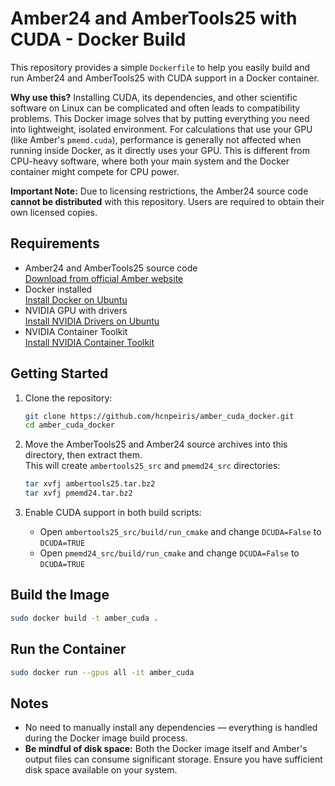# Amber24 and AmberTools25 with CUDA - Docker Build

This repository provides a simple `Dockerfile` to help you easily build and run Amber24 and AmberTools25 with CUDA support in a Docker container.

**Why use this?** 
Installing CUDA, its dependencies, and other scientific software on Linux can be complicated and often leads to compatibility problems. This Docker image solves that by putting everything you need into lightweight, isolated environment. For calculations that use your GPU (like Amber's `pmemd.cuda`), performance is generally not affected when running inside Docker, as it directly uses your GPU. This is different from CPU-heavy software, where both your main system and the Docker container might compete for CPU power.

**Important Note:** 
Due to licensing restrictions, the Amber24 source code **cannot be distributed** with this repository. Users are required to obtain their own licensed copies.

## Requirements

- Amber24 and AmberTools25 source code  
  [Download from official Amber website](https://ambermd.org/GetAmber.php)
- Docker installed  
  [Install Docker on Ubuntu](https://docs.docker.com/engine/install/ubuntu/)
- NVIDIA GPU with drivers  
  [Install NVIDIA Drivers on Ubuntu](https://documentation.ubuntu.com/server/how-to/graphics/install-nvidia-drivers/index.html)
- NVIDIA Container Toolkit  
  [Install NVIDIA Container Toolkit](https://docs.nvidia.com/datacenter/cloud-native/container-toolkit/latest/install-guide.html)

## Getting Started

1. Clone the repository:
   ```bash
   git clone https://github.com/hcnpeiris/amber_cuda_docker.git
   cd amber_cuda_docker
   ```

2. Move the AmberTools25 and Amber24 source archives into this directory, then extract them.  
   This will create `ambertools25_src` and `pmemd24_src` directories:

   ```bash
   tar xvfj ambertools25.tar.bz2
   tar xvfj pmemd24.tar.bz2
   ```

3. Enable CUDA support in both build scripts:  
   - Open `ambertools25_src/build/run_cmake` and change `DCUDA=False` to `DCUDA=TRUE`  
   - Open `pmemd24_src/build/run_cmake` and change `DCUDA=False` to `DCUDA=TRUE`

## Build the Image

```bash
sudo docker build -t amber_cuda .
```

## Run the Container

```bash
sudo docker run --gpus all -it amber_cuda
```

## Notes

- No need to manually install any dependencies — everything is handled during the Docker image build process.
- **Be mindful of disk space:** Both the Docker image itself and Amber's output files can consume significant storage. Ensure you have sufficient disk space available on your system.
